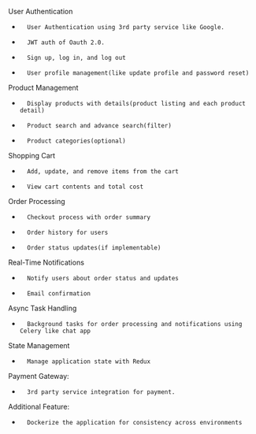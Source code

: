 User Authentication
* 		User Authentication using 3rd party service like Google.
* 		JWT auth of Oauth 2.0.
* 		Sign up, log in, and log out
* 		User profile management(like update profile and password reset)
Product Management
* 		Display products with details(product listing and each product detail)
* 		Product search and advance search(filter)
* 		Product categories(optional)
Shopping Cart
* 		Add, update, and remove items from the cart
* 		View cart contents and total cost
Order Processing
* 		Checkout process with order summary
* 		Order history for users
* 		Order status updates(if implementable)
Real-Time Notifications
* 		Notify users about order status and updates
* 		Email confirmation
Async Task Handling
* 		Background tasks for order processing and notifications using Celery like chat app
State Management
* 		Manage application state with Redux
Payment Gateway:
* 		3rd party service integration for payment.
Additional Feature:
* 		Dockerize the application for consistency across environments


